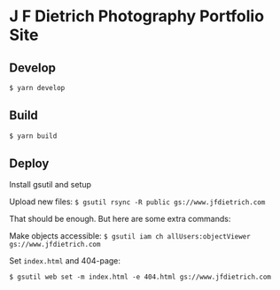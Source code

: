 # J F Dietrich Photography Portfolio Site

## Develop

```sh
$ yarn develop
```

## Build

```sh
$ yarn build
```

## Deploy

Install gsutil and setup

Upload new files:
`$ gsutil rsync -R public gs://www.jfdietrich.com`

That should be enough. But here are some extra commands:

Make objects accessible:
`$ gsutil iam ch allUsers:objectViewer gs://www.jfdietrich.com`

Set `index.html` and 404-page:

`$ gsutil web set -m index.html -e 404.html gs://www.jfdietrich.com`
